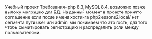 Учебный проект
Требования-
php 8.3,
MySQL 8.4,
возможно позже выложу миграцию для  БД.
На данный момент в проекте принято соглашение если после имени хостинга php2lessons2.local/ нет сегмента пути user или admin, мы понимаем что это гость, для того чтобы сымитировать регистрацию и распределить роли между пользователями.

